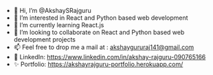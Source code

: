 - 👋 Hi, I’m @AkshaySRajguru
- 👀 I’m interested in React and Python based web development
- 🌱 I’m currently learning React.js
- 💞️ I’m looking to collaborate on React and Python based web development projects
- 📫 Feel free to drop me a mail at : akshaygururaj141@gmail.com
- 🔗 LinkedIn: https://www.linkedin.com/in/akshay-rajguru-090765166
- ✨ Portfolio: https://akshayrajguru-portfolio.herokuapp.com/
<!---
AkshaySRajguru/AkshaySRajguru is a ✨ special ✨ repository because its `README.md` (this file) appears on your GitHub profile.
You can click the Preview link to take a look at your changes.
--->
